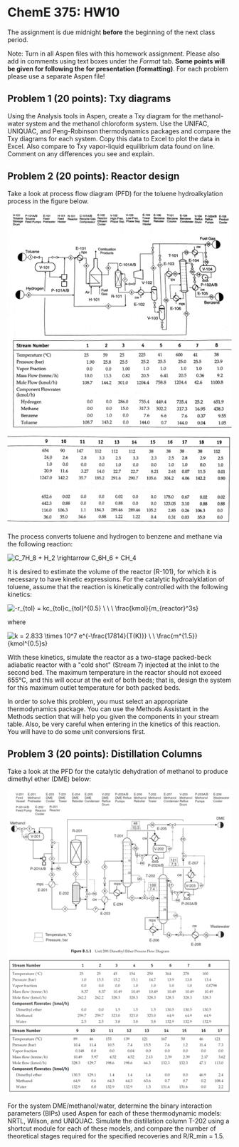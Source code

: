 # ChemE 375: HW10

The assignment is due midnight **before** the beginning of the next class period.

Note: Turn in all Aspen files with this homework assignment. Please also add in comments using text boxes under the *Format* tab. **Some points will be given for following the for presentation (formatting)**.  For each problem please use a separate Aspen file!

## Problem 1 (20 points): Txy diagrams

Using the Analysis tools in Aspen, create a Txy diagram for the methanol-water system and the methanol chloroform system. Use the UNIFAC, UNIQUAC, and Peng-Robinson thermodynamics packages and compare the Txy diagrams for each system. Copy this data to Excel to plot the data in Excel. Also compare to Txy vapor-liquid equilibrium data found on line. Comment on any differences you see and explain.

## Problem 2 (20 points): Reactor design

Take a look at process flow diagram (PFD) for the toluene hydroalkylation process in the figure below.

<img src="https://github.com/uw-cheme375/HW10/raw/master/pfd.jpg">

<br>

<img src="https://github.com/uw-cheme375/HW10/raw/master/streamtable_2.jpg">

<br>

<img src="https://github.com/uw-cheme375/HW10/raw/master/streamtable_1.jpg">


The process converts toluene and hydrogen to benzene and methane via the following reaction:

<img src="https://latex.codecogs.com/gif.latex?C_7H_8&space;&plus;&space;H_2&space;\rightarrow&space;C_6H_6&space;&plus;&space;CH_4" title="C_7H_8 + H_2 \rightarrow C_6H_6 + CH_4" />

It is desired to estimate the volume of the reactor (R-101), for which it is necessary to have kinetic expressions. For the catalytic hydroalyklation of toluene, assume that the reaction is kinetically controlled with the following kinetics:

<img src="https://latex.codecogs.com/gif.latex?-r_{tol}&space;=&space;kc_{tol}c_{tol}^{0.5}&space;\&space;\&space;\&space;\frac{kmol}{m_{reactor}^3s}" title="-r_{tol} = kc_{tol}c_{tol}^{0.5} \ \ \ \frac{kmol}{m_{reactor}^3s}" />

where

<img src="https://latex.codecogs.com/gif.latex?k&space;=&space;2.833&space;\times&space;10^7&space;e^{-\frac{17814}{T(K)}}&space;\&space;\&space;\frac{m^{1.5}}{kmol^{0.5}s}" title="k = 2.833 \times 10^7 e^{-\frac{17814}{T(K)}} \ \ \frac{m^{1.5}}{kmol^{0.5}s}" />

With these kinetics, simulate the reactor as a two-stage packed-beck adiabatic reactor with a "cold shot" (Stream 7) injected at the inlet to the second bed. The maximum temperature in the reactor should not exceed 655°C, and this will occur at the exit of both beds; that is, design the system for this maximum outlet temperature for both packed beds.

In order to solve this problem, you must select an appropriate thermodynamics package. You can use the Methods Assistant in the Methods section that will help you given the components in your stream table. Also, be very careful when entering in the kinetics of this reaction. You will have to do some unit conversions first.

## Problem 3 (20 points): Distillation Columns

Take a look at the PFD for the catalytic dehydration of methanol to produce dimethyl ether (DME) below:

<img src="https://github.com/uw-cheme375/HW10/raw/master/pfd_dme.jpg">

<br>

<img src="https://github.com/uw-cheme375/HW10/raw/master/streamtable_dme.jpg">

For the system DME/methanol/water, determine the binary interaction parameters (BIPs) used Aspen for each of these thermodynamic models: NRTL, Wilson, and UNIQUAC. Simulate the distillation column T-202 using a shortcut module for each of these models, and compare the number of theoretical stages required for the specified recoveries and R/R_min = 1.5.
